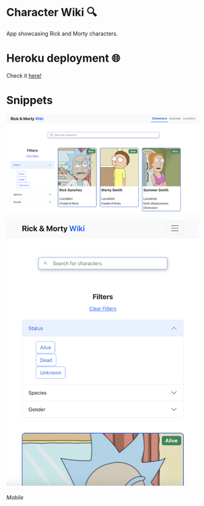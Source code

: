 # Character Wiki 🔍

App showcasing Rick and Morty characters.

# Heroku deployment 🌐

Check it [here!](react-character-wiki.herokuapp.com)

# Snippets

![alt text][snap-1]

![alt text][snap-2]

[snap-1]: /readme_files/snap_1.png 'snap-1'

###### Mobile

[snap-2]: /readme_files/snap_2.png 'snap-2'
